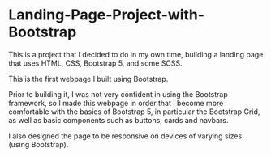 # Landing-Page-Project-with-Bootstrap

This is a project that I decided to do in my own time, building a landing page that uses HTML, CSS, Bootstrap 5, and some SCSS.

This is the first webpage I built using Bootstrap.

Prior to building it, I was not very confident in using the Bootstrap framework,
so I made this webpage in order that I become more comfortable with the basics of Bootstrap 5, in particular the Bootstrap Grid,
as well as basic components such as buttons, cards and navbars.

I also designed the page to be responsive on devices of varying sizes (using Bootstrap).
